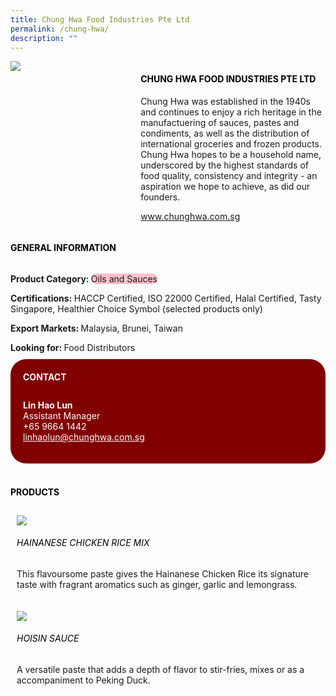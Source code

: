 ```yaml
--- 
title: Chung Hwa Food Industries Pte Ltd 
permalink: /chung-hwa/ 
description: ""
---
```


<div class="flex-paragraph"> 
<div class="flex-container" style="display: flex; flex-wrap: wrap;"> 
<div class="card sgds" style="flex: 1 1 40%; display: block;"> 
<img src="https://drive.google.com/u/0/uc?id=1VHyKbU35nlwYZA1BEkb-DIlami6WvJBB&export=download"> 
</div> 
<div class="card-sgds" style="flex: 1 1 58%; display: block; margin-left: 3px"> 
<h4 style="text-transform: uppercase; color: black;">
<b>Chung Hwa Food Industries Pte Ltd
</b>
</h4> 
<p>Chung Hwa was established in the 1940s and continues to enjoy a rich heritage in the manufactuering of sauces, pastes and condiments, as well as the distribution of international groceries and frozen products. Chung Hwa hopes to be a household name, underscored by the highest standards of food quality, consistency and integrity - an aspiration we hope to achieve, as did our founders.
</p> 
<p>
<a href="https://www.chunghwa.com.sg" target="_blank">www.chunghwa.com.sg
</a>
</p> 
</div> 
</div> 
</div> 
<h4 style="text-transform: uppercase; color: black;"> 
<b>General Information
</b> 
</h4> 
<div class="flex-container" style="display: flex; flex-wrap: wrap;"> 
<div class="card sgds" style="flex: 1 1 65%; display: block; align-self: stretch"> 
<div class="flex-paragraph"> 
<p> 
<b>Product Category: 
</b> 
<span style=" background-color: pink; border-radius: 10px;">Oils and Sauces
</span> 
</p> 
<p> 
<b>Certifications: 
</b>HACCP Certified, ISO 22000 Certified, Halal Certified, Tasty Singapore, Healthier Choice Symbol (selected products only) 
</p> 
<p> 
<b>Export Markets: 
</b>Malaysia, Brunei, Taiwan 
</p> 
<p style="margin-bottom: 10px;"> 
<b>Looking for: 
</b>Food Distributors 
</p> 
</div> 
</div> 
<div class="card sgds" style="flex: 1 1 35%; padding: 10px; display: block; background-color: maroon; border-radius: 25px; align-self: center;"> 
<h4 style="color: white; margin-top: 10px; margin-left: 10px;">CONTACT
</h4> 
<div class="flex-paragraph"> 
<p style="padding: 10px; color: white;"> 
<b>Lin Hao Lun
</b> 
<br>Assistant Manager
<br>+65 9664 1442
<br> 
<a href="mailto:linhaolun@chunghwa.com.sg" style="color: white;">linhaolun@chunghwa.com.sg
</a> 
</p> 
</div> 
</div> 
</div> 
<br> 
<h4 style="text-transform: uppercase; color: black;"> 
<b>Products
</b> 
</h4> 
<div style="display: flex; flex-wrap: wrap;"> 
<div class="card sgds" style="flex: 1 1 47%; margin: 10px; display: block;"> 
<div class="flex-image" style="display: block;"> 
<img src="https://drive.google.com/u/0/uc?id=10PBpxVXjhMA8qv0amQf0AKPSGVWMcEXi&export=download"> 
</div> 
<div class="flex-paragraph"> 
<h6 style="text-transform: uppercase; color: black;">Hainanese Chicken Rice Mix
</h6> 
<p>This flavoursome paste gives the Hainanese Chicken Rice its signature taste with fragrant aromatics such as ginger, garlic and lemongrass.
</p> 
</div> 
</div> 
<div class="card sgds" style="flex: 1 1 47%; margin: 10px; display: block;"> 
<div class="flex-image" style="display: block;"> 
<img src="https://drive.google.com/u/0/uc?id=1Q9_9fMvfAw6frerLuNtbraypZYvjyjlt&export=download"> 
</div> 
<div class="flex-paragraph"> 
<h6 style="text-transform: uppercase; color: black;">Hoisin Sauce
</h6> 
<p>A versatile paste that adds a depth of flavor to stir-fries, mixes or as a accompaniment to Peking Duck.
</p> 
</div> 
</div> 
</div>